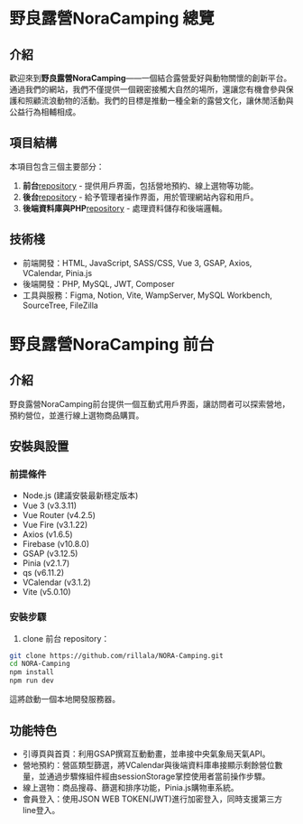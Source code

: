 # 野良露營NoraCamping 總覽

## 介紹

歡迎來到**野良露營NoraCamping**——一個結合露營愛好與動物關懷的創新平台。通過我們的網站，我們不僅提供一個親密接觸大自然的場所，還讓您有機會參與保護和照顧流浪動物的活動。我們的目標是推動一種全新的露營文化，讓休閒活動與公益行為相輔相成。

## 項目結構

本項目包含三個主要部分：

1. **前台**[repository](https://github.com/rillala/NORA-Camping) - 提供用戶界面，包括營地預約、線上選物等功能。
2. **後台**[repository](https://github.com/rillala/NORA-BackStage)  - 給予管理者操作界面，用於管理網站內容和用戶。
3. **後端資料庫與PHP**[repository](https://github.com/rillala/NORA-API)  - 處理資料儲存和後端邏輯。

## 技術棧

- 前端開發：HTML, JavaScript, SASS/CSS, Vue 3, GSAP, Axios, VCalendar, Pinia.js
- 後端開發：PHP, MySQL, JWT, Composer
- 工具與服務：Figma, Notion, Vite, WampServer, MySQL Workbench, SourceTree, FileZilla

# 野良露營NoraCamping 前台

## 介紹

野良露營NoraCamping前台提供一個互動式用戶界面，讓訪問者可以探索營地，預約營位，並進行線上選物商品購買。

## 安裝與設置

### 前提條件

- Node.js (建議安裝最新穩定版本)
- Vue 3 (v3.3.11)
- Vue Router (v4.2.5)
- Vue Fire (v3.1.22)
- Axios (v1.6.5)
- Firebase (v10.8.0)
- GSAP (v3.12.5)
- Pinia (v2.1.7)
- qs (v6.11.2)
- VCalendar (v3.1.2)
- Vite (v5.0.10)

### 安裝步驟

1. clone 前台 repository：

```bash
git clone https://github.com/rillala/NORA-Camping.git
cd NORA-Camping
npm install
npm run dev
```
這將啟動一個本地開發服務器。

## 功能特色
- 引導頁與首頁：利用GSAP撰寫互動動畫，並串接中央氣象局天氣API。
- 營地預約：營區類型篩選，將VCalendar與後端資料庫串接顯示剩餘營位數量，並通過步驟條組件經由sessionStorage掌控使用者當前操作步驟。
- 線上選物：商品搜尋、篩選和排序功能，Pinia.js購物車系統。
- 會員登入：使用JSON WEB TOKEN(JWT)進行加密登入，同時支援第三方line登入。
